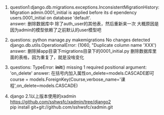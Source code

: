 1. question1:django.db.migrations.exceptions.InconsistentMigrationHistory: Migration admin.0001_initial is applied before its d
ependency users.0001_initial on database 'default'.  
answer: 删除数据库中 除了auth_user的其他表，然后重新来一次 大概原因是因为admin的模型依赖了之前默认的user模型吧  

2. questions: python manage.py makemigrations  No changes detected django.db.utils.OperationalError: (1060, "Duplicate column name 'XXX')
answer: 删除掉app目录下migrations目录下的0001_initial.py 删除数据库里面的表格，因为重复了，就是没啥变化

3. questions: TypeError: __init__() missing 1 required positional argument: 'on_delete'
answer: 在括号内加入属性on_delete=models.CASCADE即可   course = models.ForeignKey(Course,verbose_name='课程',on_delete=models.CASCADE)

4. django 2.1以上版本使用的xadmin  https://github.com/sshwsfc/xadmin/tree/django2  
pip install git+git://github.com/sshwsfc/xadmin.git  
